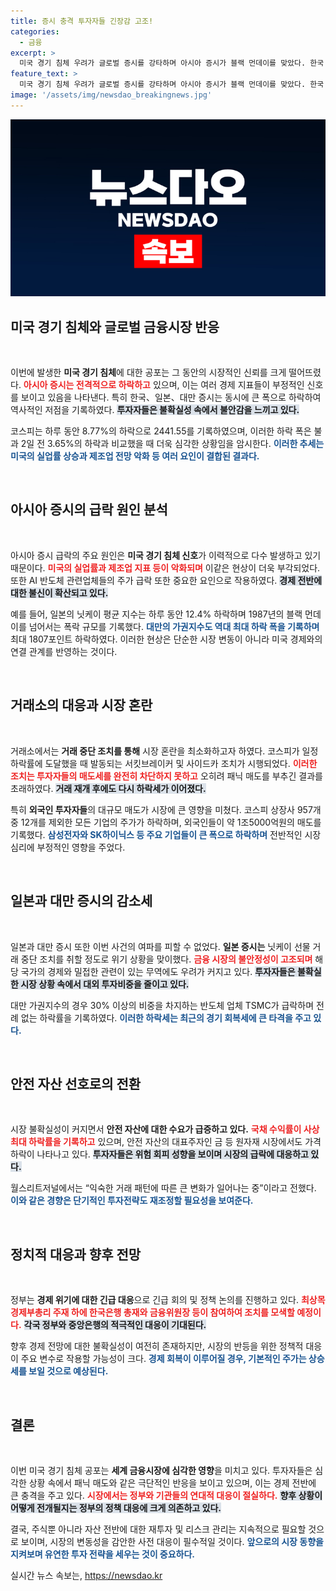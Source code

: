 ```yaml
---
title: 증시 충격 투자자들 긴장감 고조!
categories:
  - 금융
excerpt: >
  미국 경기 침체 우려가 글로벌 증시를 강타하며 아시아 증시가 블랙 먼데이를 맞았다. 한국 코스피는 하루에만 8.77% 폭락, 시가총액은 192조원 증발. 일본도 12.4% 하락하며 역사적 낙폭을 기록하는 상황에서, 투자자들의 패닉이 시장을 얼어붙게 하고 있다.
feature_text: >
  미국 경기 침체 우려가 글로벌 증시를 강타하며 아시아 증시가 블랙 먼데이를 맞았다. 한국 코스피는 하루에만 8.77% 폭락, 시가총액은 192조원 증발. 일본도 12.4% 하락하며 역사적 낙폭을 기록하는 상황에서, 투자자들의 패닉이 시장을 얼어붙게 하고 있다.
image: '/assets/img/newsdao_breakingnews.jpg'
---
```


<p><img src="/assets/img/newsdao_breakingnews.jpg" alt="implanttips 속보" /></p>

<h2 data-ke-size="size26">미국 경기 침체와 글로벌 금융시장 반응</h2>

<p data-ke-size="size16">&nbsp;</p>

<p>이번에 발생한 <strong>미국 경기 침체</strong>에 대한 공포는 그 동안의 시장적인 신뢰를 크게 떨어뜨렸다. <b><span style="color: #ee2323;">아시아 증시는 전격적으로 하락하고</span></b> 있으며, 이는 여러 경제 지표들이 부정적인 신호를 보이고 있음을 나타낸다. 특히 한국、일본、대만 증시는 동시에 큰 폭으로 하락하여 역사적인 저점을 기록하였다. <b><span style="background-color: #21538527;">투자자들은 불확실성 속에서 불안감을 느끼고 있다.</span></b>   </p>

<p>코스피는 하루 동안 8.77%의 하락으로 2441.55를 기록하였으며, 이러한 하락 폭은 불과 2일 전 3.65%의 하락과 비교했을 때 더욱 심각한 상황임을 암시한다. <b><span style="color: #1a5490;">이러한 추세는 미국의 실업률 상승과 제조업 전망 악화 등 여러 요인이 결합된 결과다.</span></b>  </p>

<p data-ke-size="size16">&nbsp;</p>

<h2 data-ke-size="size26">아시아 증시의 급락 원인 분석</h2>

<p data-ke-size="size16">&nbsp;</p>

<p>아시아 증시 급락의 주요 원인은 <strong>미국 경기 침체 신호</strong>가 이력적으로 다수 발생하고 있기 때문이다. <b><span style="color: #ee2323;">미국의 실업률과 제조업 지표 등이 악화되며</span></b> 이같은 현상이 더욱 부각되었다. 또한 AI 반도체 관련업체들의 주가 급락 또한 중요한 요인으로 작용하였다. <b><span style="background-color: #21538527;">경제 전반에 대한 불신이 확산되고 있다.</span></b> </p>

<p>예를 들어, 일본의 닛케이 평균 지수는 하루 동안 12.4% 하락하며 1987년의 블랙 먼데이를 넘어서는 폭락 규모를 기록했다. <b><span style="color: #1a5490;">대만의 가권지수도 역대 최대 하락 폭을 기록하며</span></b> 최대 1807포인트 하락하였다. 이러한 현상은 단순한 시장 변동이 아니라 미국 경제와의 연결 관계를 반영하는 것이다.  </p>

<p data-ke-size="size16">&nbsp;</p>

<h2 data-ke-size="size26">거래소의 대응과 시장 혼란</h2>

<p data-ke-size="size16">&nbsp;</p>

<p>거래소에서는 <strong>거래 중단 조치를 통해</strong> 시장 혼란을 최소화하고자 하였다. 코스피가 일정 하락률에 도달했을 때 발동되는 서킷브레이커 및 사이드카 조치가 시행되었다. <b><span style="color: #ee2323;">이러한 조치는 투자자들의 매도세를 완전히 차단하지 못하고</span></b> 오히려 패닉 매도를 부추긴 결과를 초래하였다. <b><span style="background-color: #21538527;">거래 재개 후에도 다시 하락세가 이어졌다.</span></b>  </p>

<p>특히 <strong>외국인 투자자들</strong>의 대규모 매도가 시장에 큰 영향을 미쳤다. 코스피 상장사 957개 중 12개를 제외한 모든 기업의 주가가 하락하며, 외국인들이 약 1조5000억원의 매도를 기록했다. <b><span style="color: #1a5490;">삼성전자와 SK하이닉스 등 주요 기업들이 큰 폭으로 하락하며</span></b> 전반적인 시장 심리에 부정적인 영향을 주었다.  </p>

<p data-ke-size="size16">&nbsp;</p>

<h2 data-ke-size="size26">일본과 대만 증시의 감소세</h2>

<p data-ke-size="size16">&nbsp;</p>

<p>일본과 대만 증시 또한 이번 사건의 여파를 피할 수 없었다. <strong>일본 증시는</strong> 닛케이 선물 거래 중단 조치를 취할 정도로 위기 상황을 맞이했다. <b><span style="color: #ee2323;">금융 시장의 불안정성이 고조되며</span></b> 해당 국가의 경제와 밀접한 관련이 있는 무역에도 우려가 커지고 있다. <b><span style="background-color: #21538527;">투자자들은 불확실한 시장 상황 속에서 대외 투자비중을 줄이고 있다.</span></b>  </p>

<p>대만 가권지수의 경우 30% 이상의 비중을 차지하는 반도체 업체 TSMC가 급락하며 전례 없는 하락률을 기록하였다. <b><span style="color: #1a5490;">이러한 하락세는 최근의 경기 회복세에 큰 타격을 주고 있다.</span></b>  </p>

<p data-ke-size="size16">&nbsp;</p>

<h2 data-ke-size="size26">안전 자산 선호로의 전환</h2>

<p data-ke-size="size16">&nbsp;</p>

<p>시장 불확실성이 커지면서 <strong>안전 자산에 대한 수요가 급증하고 있다.</strong> <b><span style="color: #ee2323;">국채 수익률이 사상 최대 하락률을 기록하고</span></b> 있으며, 안전 자산의 대표주자인 금 등 원자재 시장에서도 가격 하락이 나타나고 있다. <b><span style="background-color: #21538527;">투자자들은 위험 회피 성향을 보이며 시장의 급락에 대응하고 있다.</span></b>  </p>

<p>월스리트저널에서는 “익숙한 거래 패턴에 따른 큰 변화가 일어나는 중”이라고 전했다. <b><span style="color: #1a5490;">이와 같은 경향은 단기적인 투자전략도 재조정할 필요성을 보여준다.</span></b>   </p>

<p data-ke-size="size16">&nbsp;</p>

<h2 data-ke-size="size26">정치적 대응과 향후 전망</h2>

<p data-ke-size="size16">&nbsp;</p>

<p>정부는 <strong>경제 위기에 대한 긴급 대응</strong>으로 긴급 회의 및 정책 논의를 진행하고 있다. <b><span style="color: #ee2323;">최상목 경제부총리 주재 하에 한국은행 총재와 금융위원장 등이 참여하여 조치를 모색할 예정이다.</span></b> <b><span style="background-color: #21538527;">각국 정부와 중앙은행의 적극적인 대응이 기대된다.</span></b>  </p>

<p>향후 경제 전망에 대한 불확실성이 여전히 존재하지만, 시장의 반등을 위한 정책적 대응이 주요 변수로 작용할 가능성이 크다. <b><span style="color: #1a5490;">경제 회복이 이루어질 경우, 기본적인 주가는 상승세를 보일 것으로 예상된다.</span></b>  </p>

<p data-ke-size="size16">&nbsp;</p>

<h2 data-ke-size="size26">결론</h2>

<p data-ke-size="size16">&nbsp;</p>

<p>이번 미국 경기 침체 공포는 <strong>세계 금융시장에 심각한 영향</strong>을 미치고 있다. 투자자들은 심각한 상황 속에서 패닉 매도와 같은 극단적인 반응을 보이고 있으며, 이는 경제 전반에 큰 충격을 주고 있다. <b><span style="color: #ee2323;">시장에서는 정부와 기관들의 연대적 대응이 절실하다.</span></b> <b><span style="background-color: #21538527;">향후 상황이 어떻게 전개될지는 정부의 정책 대응에 크게 의존하고 있다.</span></b> </p>

<p>결국, 주식뿐 아니라 자산 전반에 대한 재투자 및 리스크 관리는 지속적으로 필요할 것으로 보이며, 시장의 변동성을 감안한 사전 대응이 필수적일 것이다. <b><span style="color: #1a5490;">앞으로의 시장 동향을 지켜보며 유연한 투자 전략을 세우는 것이 중요하다.</span></b>  </p>
실시간 뉴스 속보는, <a href="https://newsdao.kr" rel="dofollow">https://newsdao.kr</a>


